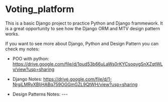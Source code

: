 # Voting_platform

This is a basic Django project to practice Python and Django frammework. It is a great opportunity to see how the Django ORM and MTV design pattern works.

If you want to see more about Django, Python and Design Pattern you can check my notes:

- POO with python: https://drive.google.com/file/d/1pud53b66uLaWs0rKYCsoqygSnXZqtWLy/view?usp=sharing

- Django Notes: https://drive.google.com/file/d/1-NrgiLMRyXBIjHABq759OGGmGZL9QtWH/view?usp=sharing

- Design Patterns Notes: --- 

